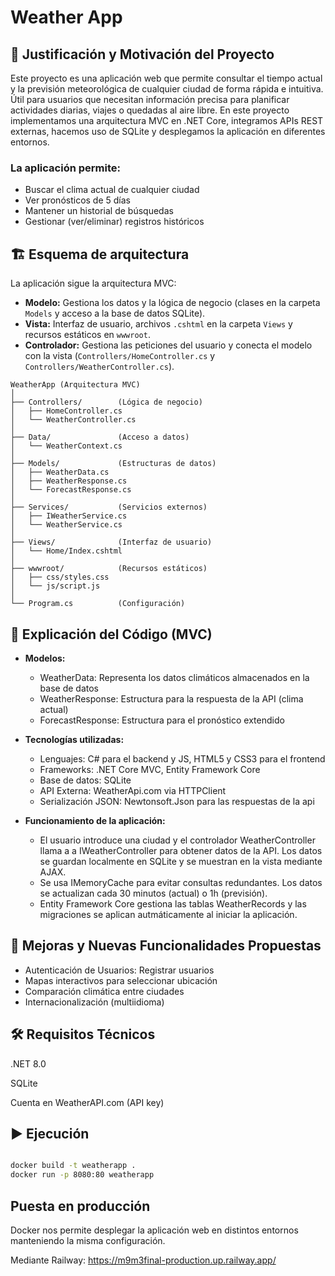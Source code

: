 # Weather App

## 📌 Justificación y Motivación del Proyecto

Este proyecto es una aplicación web que permite consultar el tiempo actual y la previsión meteorológica de cualquier ciudad de forma rápida e intuitiva. Útil para usuarios que necesitan información precisa para planificar actividades diarias, viajes o quedadas al aire libre. En este proyecto implementamos una arquitectura MVC en .NET Core, integramos APIs REST externas, hacemos uso de SQLite y desplegamos la aplicación en diferentes entornos.

### La aplicación permite:
- Buscar el clima actual de cualquier ciudad
- Ver pronósticos de 5 días
- Mantener un historial de búsquedas
- Gestionar (ver/eliminar) registros históricos

## 🏗️ Esquema de arquitectura

La aplicación sigue la arquitectura MVC:

- **Modelo:** Gestiona los datos y la lógica de negocio (clases en la carpeta `Models` y acceso a la base de datos SQLite).
- **Vista:** Interfaz de usuario, archivos `.cshtml` en la carpeta `Views` y recursos estáticos en `wwwroot`.
- **Controlador:** Gestiona las peticiones del usuario y conecta el modelo con la vista (`Controllers/HomeController.cs` y `Controllers/WeatherController.cs`).

```
WeatherApp (Arquitectura MVC)
│
├── Controllers/        (Lógica de negocio)
│   ├── HomeController.cs
│   └── WeatherController.cs
│
├── Data/               (Acceso a datos)
│   └── WeatherContext.cs
│
├── Models/             (Estructuras de datos)
│   ├── WeatherData.cs
│   ├── WeatherResponse.cs
│   └── ForecastResponse.cs
│
├── Services/           (Servicios externos)
│   ├── IWeatherService.cs
│   └── WeatherService.cs
│
├── Views/              (Interfaz de usuario)
│   └── Home/Index.cshtml
│
├── wwwroot/            (Recursos estáticos)
│   ├── css/styles.css
│   └── js/script.js
│
└── Program.cs          (Configuración)

```

## 🧠 Explicación del Código (MVC)

- **Modelos:**  
  - WeatherData: Representa los datos climáticos almacenados en la base de datos
  - WeatherResponse: Estructura para la respuesta de la API (clima actual)
  - ForecastResponse: Estructura para el pronóstico extendido


- **Tecnologías utilizadas:**
  - Lenguajes: C# para el backend y JS, HTML5 y CSS3 para el frontend
  - Frameworks: .NET Core MVC, Entity Framework Core
  - Base de datos: SQLite
  - API Externa: WeatherApi.com via HTTPClient
  - Serialización JSON: Newtonsoft.Json para las respuestas de la api

- **Funcionamiento de la aplicación:**
  - El usuario introduce una ciudad y el controlador WeatherController llama a a IWeatherController para obtener datos de la API. Los datos se guardan localmente en SQLite y se muestran en la vista mediante AJAX. 
  - Se usa IMemoryCache para evitar consultas redundantes. Los datos se actualizan cada 30 minutos (actual) o 1h (previsión).
  - Entity Framework Core gestiona las tablas WeatherRecords y las migraciones se aplican autmáticamente al iniciar la aplicación.

## 🚀 Mejoras y Nuevas Funcionalidades Propuestas

- Autenticación de Usuarios: Registrar usuarios
- Mapas interactivos para seleccionar ubicación
- Comparación climática entre ciudades
- Internacionalización (multiidioma)

## 🛠️ Requisitos Técnicos
.NET 8.0

SQLite

Cuenta en WeatherAPI.com (API key)

## ▶️ Ejecución

```bash

docker build -t weatherapp .
docker run -p 8080:80 weatherapp

```

## Puesta en producción

Docker nos permite desplegar la aplicación web en distintos entornos manteniendo la misma configuración.

Mediante Railway: https://m9m3final-production.up.railway.app/